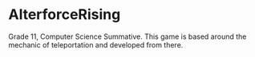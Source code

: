 # AlterforceRising
Grade 11, Computer Science Summative. This game is based around the mechanic of teleportation and developed from there.
